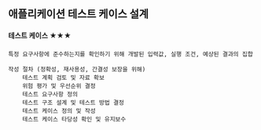 ## 애플리케이션 테스트 케이스 설계
#### 테스트 케이스 ★★★
	특정 요구사항에 준수하는지를 확인하기 위해 개발된 입력값, 실행 조건, 예상된 결과의 집합

	작성 절차 (정확성, 재사용성, 간결성 보장을 위해)
		테스트 계획 검토 및 자료 확보
		위험 평가 및 우선순위 결정
		테스트 요구사항 정의
		테스트 구조 설계 및 테스트 방법 결정
		테스트 케이스 정의 및 작성
		테스트 케이스 타당성 확인 및 유지보수


